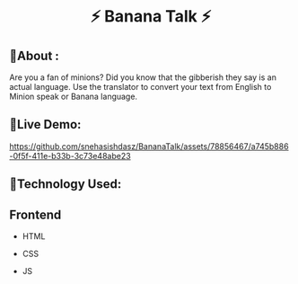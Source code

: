 <h1 align="center">
    ⚡ Banana Talk ⚡
</h1>

## 📌About :

Are you a fan of minions? Did you know that the gibberish they say is an actual language. Use the translator to convert your text from English to Minion speak or Banana language.


## 📌Live Demo:

https://github.com/snehasishdasz/BananaTalk/assets/78856467/a745b886-0f5f-411e-b33b-3c73e48abe23

## 📌Technology Used:
## Frontend

- HTML

- CSS
- JS

